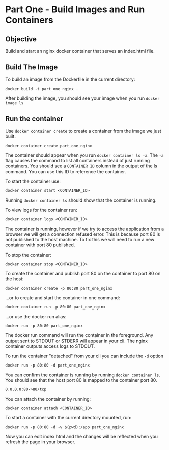 # Part One - Build Images and Run Containers

## Objective

Build and start an nginx docker container that serves an index.html file.

## Build The Image

To build an image from the Dockerfile in the current directory:

    docker build -t part_one_nginx .

After building the image, you should see your image when you run `docker image ls`

## Run the container

Use `docker container create` to create a container from the image we just built.

    docker container create part_one_nginx

The container should appear when you run `docker container ls -a`. The `-a` flag causes the command to list all
containers instead of just running containers. You should see a `CONTAINER ID` column in the output of the ls command.
You can use this ID to reference the container.

To start the container use:

    docker container start <CONTAINER_ID>

Running `docker container ls` should show that the container is running.

To view logs for the container run:

    docker container logs <CONTAINER_ID>

The container is running, however if we try to access the application from a browser we will get a connection refused
error. This is because port 80 is not published to the host machine. To fix this we will need to run a new container
with port 80 published.

To stop the container:

    docker container stop <CONTAINER_ID>

To create the container and publish port 80 on the container to port 80 on the host:

    docker container create -p 80:80 part_one_nginx

...or to create and start the container in one command:

    docker container run -p 80:80 part_one_nginx

...or use the docker run alias:

    docker run -p 80:80 part_one_nginx

The docker run command will run the container in the foreground. Any output sent to STDOUT or STDERR will appear in your
cli. The nginx container outputs access logs to STDOUT. 

To run the container "detached" from your cli you can include the `-d` option

    docker run -p 80:80 -d part_one_nginx

You can confirm the container is running by running `docker container ls`. You should see that the host port 80 is
mapped to the container port 80.

    0.0.0.0:80->80/tcp

You can attach the container by running:

    docker container attach <CONTAINER_ID>

To start a container with the current directory mounted, run:

    docker run -p 80:80 -d -v $(pwd):/app part_one_nginx

Now you can edit index.html and the changes will be reflected when you refresh the page in your browser.
